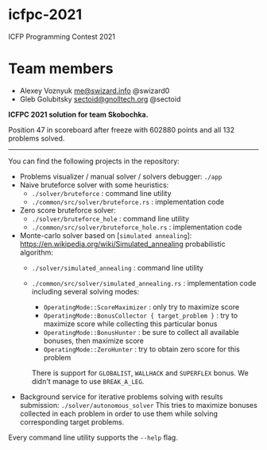 # icfpc-2021
ICFP Programming Contest 2021

# Team members
* Alexey Voznyuk <me@swizard.info> @swizard0
* Gleb Golubitsky <sectoid@gnolltech.org> @sectoid

**ICFPC 2021 solution for team Skobochka.**

Position 47 in scoreboard after freeze with 602880 points and all 132 problems solved.

---

You can find the following projects in the repository:

- Problems visualizer / manual solver / solvers debugger: `./app`
- Naive bruteforce solver with some heuristics:
  - `./solver/bruteforce` : command line utility
  - `./common/src/solver/bruteforce.rs` : implementation code
- Zero score bruteforce solver:
  - `./solver/bruteforce_hole` : command line utility
  - `./common/src/solver/bruteforce_hole.rs` : implementation code
- Monte-carlo solver based on [`simulated annealing`]: https://en.wikipedia.org/wiki/Simulated_annealing probabilistic algorithm:
  - `./solver/simulated_annealing` : command line utility
  - `./common/src/solver/simulated_annealing.rs` : implementation code including several solving modes:
    - `OperatingMode::ScoreMaximizer` : only try to maximize score
    - `OperatingMode::BonusCollector { target_problem }` : try to maximize score while collecting this particular bonus
    - `OperatingMode::BonusHunter` : be sure to collect all available bonuses, then maximize score
    - `OperatingMode::ZeroHunter` : try to obtain zero score for this problem

    There is support for `GLOBALIST`, `WALLHACK` and `SUPERFLEX` bonus. We didn't manage to use `BREAK_A_LEG`.
- Background service for iterative problems solving with results submission: `./solver/autonomous_solver`
  This tries to maximize bonuses collected in each problem in order to use them while solving corresponding target problems.

Every command line utility supports the `--help` flag.
